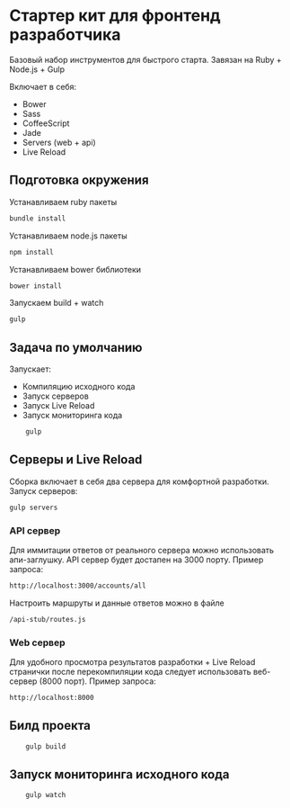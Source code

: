 # Стартер кит для фронтенд разработчика

Базовый набор инструментов для быстрого старта.
Завязан на Ruby + Node.js + Gulp

Включает в себя:
* Bower
* Sass
* CoffeeScript
* Jade
* Servers (web + api)
* Live Reload


## Подготовка окружения

Устанавливаем ruby пакеты
~~~bash
bundle install
~~~

Устанавливаем node.js  пакеты

~~~bash
npm install
~~~

Устанавливаем bower библиотеки

~~~bash
bower install
~~~

Запускаем build + watch

~~~bash
gulp
~~~

## Задача по умолчанию
Запускает:
* Компиляцию исходного кода
* Запуск серверов
* Запуск Live Reload
* Запуск мониторинга кода

~~~bash
	gulp
~~~

## Серверы и Live Reload
Сборка включает в себя два сервера для комфортной разработки.
Запуск серверов:

~~~bash
gulp servers
~~~


###  API сервер
Для иммитации ответов от реального сервера можно использовать апи-заглушку.
API сервер будет достапен на 3000 порту.
Пример запроса:

~~~bash
http://localhost:3000/accounts/all
~~~

Настроить маршруты и данные ответов можно в файле
~~~bash
/api-stub/routes.js
~~~


###  Web сервер
Для удобного просмотра результатов разработки + Live Reload странички после перекомпиляции кода следует использовать веб-сервер (8000 порт).
Пример запроса:

~~~bash
http://localhost:8000
~~~



## Билд проекта

~~~bash
	gulp build
~~~


## Запуск мониторинга исходного кода

~~~bash
	gulp watch
~~~

